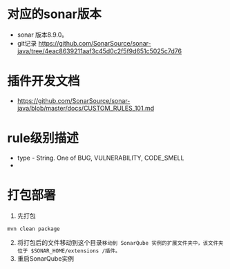 # 对应的sonar版本
* sonar 版本8.9.0。 
* git记录 https://github.com/SonarSource/sonar-java/tree/4eac8639211aaf3c45d0c2f5f9d651c5025c7d76

# 插件开发文档
* https://github.com/SonarSource/sonar-java/blob/master/docs/CUSTOM_RULES_101.md

# rule级别描述
* type - String. One of BUG, VULNERABILITY, CODE_SMELL
* 

# 打包部署
1. 先打包
```shell
mvn clean package
```
2. 将打包后的文件移动到这个目录`移动到 SonarQube 实例的扩展文件夹中，该文件夹位于 $SONAR_HOME/extensions /插件。`
3. 重启SonarQube实例
